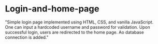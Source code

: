 # Login-and-home-page
"Simple login page implemented using HTML, CSS, and vanilla JavaScript. One can input a hardcoded username and password for validation. Upon successful login, users are redirected to the home page. Ao database connection is added."

